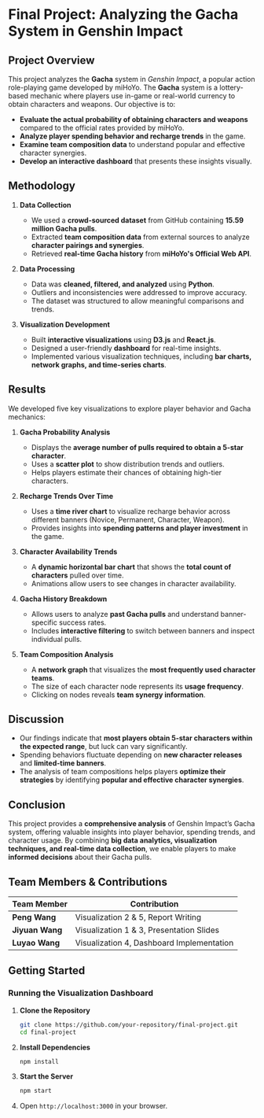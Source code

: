 # Final Project: Analyzing the Gacha System in Genshin Impact

## Project Overview
This project analyzes the **Gacha** system in *Genshin Impact*, a popular action role-playing game developed by miHoYo. The **Gacha** system is a lottery-based mechanic where players use in-game or real-world currency to obtain characters and weapons. Our objective is to:
- **Evaluate the actual probability of obtaining characters and weapons** compared to the official rates provided by miHoYo.
- **Analyze player spending behavior and recharge trends** in the game.
- **Examine team composition data** to understand popular and effective character synergies.
- **Develop an interactive dashboard** that presents these insights visually.

## Methodology
1. **Data Collection**  
   - We used a **crowd-sourced dataset** from GitHub containing **15.59 million Gacha pulls**.
   - Extracted **team composition data** from external sources to analyze **character pairings and synergies**.
   - Retrieved **real-time Gacha history** from **miHoYo's Official Web API**.

2. **Data Processing**
   - Data was **cleaned, filtered, and analyzed** using **Python**.
   - Outliers and inconsistencies were addressed to improve accuracy.
   - The dataset was structured to allow meaningful comparisons and trends.

3. **Visualization Development**
   - Built **interactive visualizations** using **D3.js** and **React.js**.
   - Designed a user-friendly **dashboard** for real-time insights.
   - Implemented various visualization techniques, including **bar charts, network graphs, and time-series charts**.

## Results
We developed five key visualizations to explore player behavior and Gacha mechanics:

1. **Gacha Probability Analysis**  
   - Displays the **average number of pulls required to obtain a 5-star character**.
   - Uses a **scatter plot** to show distribution trends and outliers.
   - Helps players estimate their chances of obtaining high-tier characters.

2. **Recharge Trends Over Time**  
   - Uses a **time river chart** to visualize recharge behavior across different banners (Novice, Permanent, Character, Weapon).
   - Provides insights into **spending patterns and player investment** in the game.

3. **Character Availability Trends**  
   - A **dynamic horizontal bar chart** that shows the **total count of characters** pulled over time.
   - Animations allow users to see changes in character availability.

4. **Gacha History Breakdown**  
   - Allows users to analyze **past Gacha pulls** and understand banner-specific success rates.
   - Includes **interactive filtering** to switch between banners and inspect individual pulls.

5. **Team Composition Analysis**  
   - A **network graph** that visualizes the **most frequently used character teams**.
   - The size of each character node represents its **usage frequency**.
   - Clicking on nodes reveals **team synergy information**.

## Discussion
- Our findings indicate that **most players obtain 5-star characters within the expected range**, but luck can vary significantly.
- Spending behaviors fluctuate depending on **new character releases** and **limited-time banners**.
- The analysis of team compositions helps players **optimize their strategies** by identifying **popular and effective character synergies**.

## Conclusion
This project provides a **comprehensive analysis** of Genshin Impact’s Gacha system, offering valuable insights into player behavior, spending trends, and character usage. By combining **big data analytics, visualization techniques, and real-time data collection**, we enable players to make **informed decisions** about their Gacha pulls.

## Team Members & Contributions
| Team Member | Contribution |
|-------------|-------------|
| **Peng Wang** | Visualization 2 & 5, Report Writing |
| **Jiyuan Wang** | Visualization 1 & 3, Presentation Slides |
| **Luyao Wang** | Visualization 4, Dashboard Implementation |

## Getting Started
### Running the Visualization Dashboard
1. **Clone the Repository**
   ```bash
   git clone https://github.com/your-repository/final-project.git
   cd final-project
   ```
2. **Install Dependencies**
   ```bash
   npm install
   ```
3. **Start the Server**
   ```bash
   npm start
   ```
4. Open `http://localhost:3000` in your browser.
